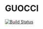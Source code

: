# GUOCCI
[![Build Status](https://secure.travis-ci.org/EGI-FCTF/rOCCI-core.png)](https://travis-ci.org/Mamut3D/guocci)
